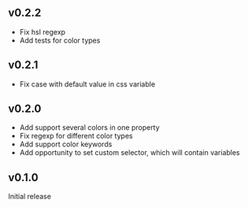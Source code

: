 ## v0.2.2

* Fix hsl regexp
* Add tests for color types

## v0.2.1

* Fix case with default value in css variable

## v0.2.0

* Add support several colors in one property
* Fix regexp for different color types
* Add support color keywords
* Add opportunity to set custom selector, which will contain variables

## v0.1.0
Initial release
